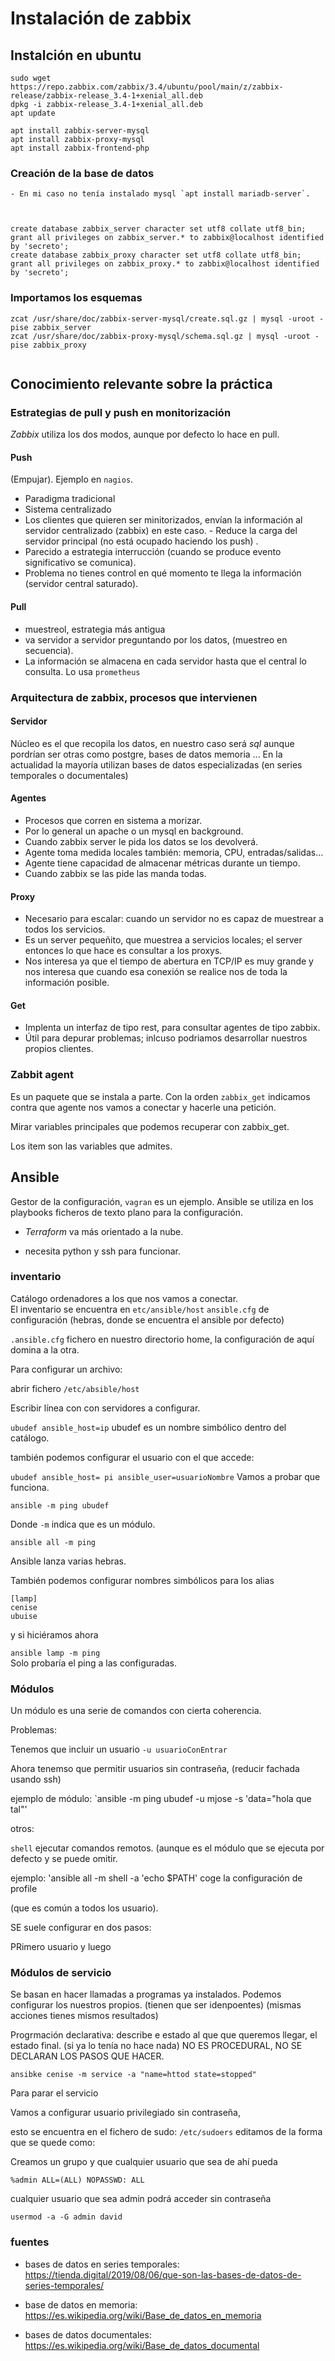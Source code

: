 # Instalación de zabbix  


## Instalción en ubuntu  

```
sudo wget https://repo.zabbix.com/zabbix/3.4/ubuntu/pool/main/z/zabbix-release/zabbix-release_3.4-1+xenial_all.deb
dpkg -i zabbix-release_3.4-1+xenial_all.deb
apt update

apt install zabbix-server-mysql
apt install zabbix-proxy-mysql
apt install zabbix-frontend-php
```
### Creación de la base de datos  

```
- En mi caso no tenía instalado mysql `apt install mariadb-server`.



create database zabbix_server character set utf8 collate utf8_bin;
grant all privileges on zabbix_server.* to zabbix@localhost identified by 'secreto';
create database zabbix_proxy character set utf8 collate utf8_bin;
grant all privileges on zabbix_proxy.* to zabbix@localhost identified by 'secreto';

```
### Importamos los esquemas  

```
zcat /usr/share/doc/zabbix-server-mysql/create.sql.gz | mysql -uroot -pise zabbix_server
zcat /usr/share/doc/zabbix-proxy-mysql/schema.sql.gz | mysql -uroot -pise zabbix_proxy


```

## Conocimiento relevante sobre la práctica 

### Estrategias de pull y push en monitorización 
 
 *Zabbix* utiliza los dos modos, aunque por defecto lo hace en pull.  
#### Push

(Empujar). 
Ejemplo en `nagios`.  
- Paradigma tradicional
- Sistema centralizado
- Los clientes que quieren ser minitorizados, envían la información al servidor centralizado (zabbix) en este caso. - Reduce la carga del servidor principal (no está ocupado haciendo los push) .
- Parecido a estrategia interrucción (cuando se produce evento significativo se comunica). 
- Problema no tienes control en qué momento te llega la información (servidor central saturado).


#### Pull 
- muestreol, estrategia más antigua 
- va servidor a servidor preguntando por los datos, (muestreo en secuencia).
- La información se almacena en cada servidor hasta que el central lo consulta. 
Lo usa `prometheus` 


### Arquitectura de zabbix, procesos que intervienen  

#### Servidor  
Núcleo es el que recopila los datos, en nuestro caso será *sql* aunque pordrían ser otras como postgre, bases de datos memoria ...  En la actualidad la mayoría utilizan bases de datos especializadas (en series temporales o documentales)
 

####  Agentes  
- Procesos que corren en sistema a morizar.
- Por lo general un apache o un mysql en background.
- Cuando zabbix server le pida los datos se los devolverá. 
- Agente toma medida locales también: memoria, CPU, entradas/salidas...
- Agente tiene capacidad de almacenar métricas durante un tiempo. 
- Cuando zabbix se las pide las manda todas.

#### Proxy  

- Necesario para escalar: cuando un servidor no es capaz de muestrear a todos los servicios.   
- Es un server pequeñito, que muestrea a servicios locales; el server entonces lo que hace es consultar a los proxys.  
- Nos interesa ya que el tiempo de abertura en TCP/IP es muy grande y nos interesa que cuando esa conexión se realice nos de toda la información posible.  

#### Get  

- Implenta un interfaz de tipo rest, para consultar agentes de tipo zabbix.  
- Útil para depurar problemas; inlcuso podriamos desarrollar nuestros propios clientes.   

 
### Zabbit agent  

Es un paquete que se instala a parte. 
Con la orden `zabbix_get` indicamos contra que agente nos vamos a conectar y hacerle una petición.

Mirar variables principales que podemos recuperar con zabbix_get.

Los item son las variables que admites. 



## Ansible  

Gestor de la configuración, `vagran` es un ejemplo. 
Ansible se utiliza en los playbooks ficheros de texto plano para la configuración. 

- *Terraform* va más orientado a la nube.  

- necesita python y ssh para funcionar. 
### inventario  

Catálogo ordenadores a los que nos vamos a conectar.  
El inventario se encuentra en `etc/ansible/host`
`ansible.cfg` de configuración (hebras, donde se encuentra el ansible por defecto)

`.ansible.cfg` fichero en nuestro directorio home, la configuración de aquí domina a la otra. 


Para configurar un archivo: 

abrir fichero `/etc/absible/host`

Escribir línea con con servidores a configurar. 
 
`ubudef ansible_host=ip`  ubudef es un nombre simbólico dentro del catálogo. 

también podemos configurar el usuario con el que accede: 

`ubudef ansible_host= pi ansible_user=usuarioNombre`
Vamos a probar que funciona. 

`ansible -m ping ubudef`

Donde `-m` indica que es un módulo. 


`ansible all -m ping`

Ansible lanza varias hebras. 

 También podemos configurar nombres simbólicos para los alias
 
 ```
 [lamp]
 cenise
 ubuise
 ```
 
 y si hiciéramos ahora
 
 `ansible lamp -m ping`  
 Solo probaría el ping a las configuradas. 
 
 
###  

### Módulos  

Un módulo es una serie de comandos con cierta coherencia. 

Problemas: 

Tenemos que incluir un usuario `-u usuarioConEntrar`   

Ahora tenemso que permitir usuarios sin contraseña, (reducir fachada usando ssh)  

ejemplo de módulo: `ansible -m ping ubudef -u mjose -s 'data="hola que tal"' 

otros: 

`shell` ejecutar comandos remotos. (aunque es el módulo que se ejecuta por defecto y se puede omitir. 

ejemplo: 'ansible all -m shell -a 'echo $PATH' coge la configuración de profile 

(que es común a todos los usuario). 


SE suele configurar en dos pasos: 

PRimero usuario y luego 

### Módulos de servicio   
Se basan en hacer llamadas a programas ya instalados. 
Podemos configurar los nuestros propios. (tienen que ser idenpoentes)
(mismas acciones tienes mismos resultados)


Progrmación declarativa: describe e estado al que que queremos llegar, el estado final. (si ya lo tenía no hace nada) NO ES PROCEDURAL, NO SE DECLARAN LOS PASOS QUE HACER. 

`ansibke cenise -m service -a "name=httod state=stopped"`

Para parar el servicio 


Vamos a configurar usuario privilegiado sin contraseña, 

esto se encuentra en el fichero de sudo: 
`/etc/sudoers` 
editamos de la forma que se quede como: 

Creamos un grupo y que cualquier usuario que sea de ahí pueda 

`%admin ALL=(ALL) NOPASSWD: ALL`  

cualquier usuario que sea admin podrá acceder sin contraseña  

`usermod -a -G admin david`

### fuentes 
- bases de datos en series temporales: https://tienda.digital/2019/08/06/que-son-las-bases-de-datos-de-series-temporales/  

- base de datos en memoria: https://es.wikipedia.org/wiki/Base_de_datos_en_memoria  
- bases de datos documentales: https://es.wikipedia.org/wiki/Base_de_datos_documental

